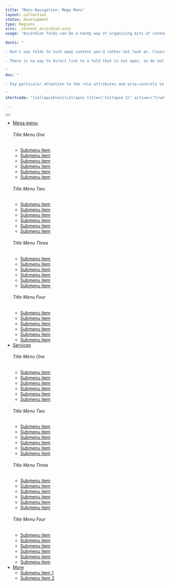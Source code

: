```yaml
---
title: "Main Navigation: Mega Menu"
layout: collection
status: development
type: Regions
scss: _content_accordion.scss
usage: "Accordion folds can be a handy way of organizing bits of content on a page."

donts: "

- Don't use folds to tuck away content you'd rather not look at. Clearer, concise writing or making hard editing choices will be a better choice.

- There is no way to direct link to a fold that is not open, so do not hide content behind a tab that you expect to be easy to find.

"
dos: "

- Pay particular attention to the role attributes and aria-controls in these examples. They make your content more accessible.

"
shortcode: "[collapsibles][collapse title=\"Collapse 1\" active=\"true\"]Collapse stuff in the first accordion fold.[/collapse]"

---
```



<nav class="navbar navbar-expand-lg navbar-dark bg-primary">
  <button class="navbar-toggler" type="button" data-toggle="collapse" data-target="#main_nav5" aria-expanded="false" aria-label="Toggle navigation">
    <span class="navbar-toggler-icon"></span>
  </button>
  <div class="collapse navbar-collapse" id="main_nav5">

<ul class="navbar-nav">
  <li class="nav-item  has-megamenu">
    <a class="nav-link dropdown-toggle" href="#" data-toggle="dropdown" aria-expanded="false"> Mega menu  </a>
      <div class="dropdown-menu megamenu" role="menu">
                    <div class="row">
                        <div class="col-md-3 col-6">
                            <div class="col-megamenu">
                              <h6 class="title">Title Menu One</h6>
                              <ul class="list-unstyled">
                                  <li><a href="#">Submenu item</a></li>
                                  <li><a href="#">Submenu item</a></li>
                                  <li><a href="#">Submenu item</a></li>
                                  <li><a href="#">Submenu item</a></li>
                                  <li><a href="#">Submenu item</a></li>
                                  <li><a href="#">Submenu item</a></li>
                              </ul>
                            </div>  <!-- col-megamenu.// -->
                        </div><!-- end col-3 -->
                        <div class="col-md-3 col-6">
                          <div class="col-megamenu">
                            <h6 class="title">Title Menu Two</h6>
                                <ul class="list-unstyled">
                                    <li><a href="#">Submenu item</a></li>
                                    <li><a href="#">Submenu item</a></li>
                                    <li><a href="#">Submenu item</a></li>
                                    <li><a href="#">Submenu item</a></li>
                                    <li><a href="#">Submenu item</a></li>
                                    <li><a href="#">Submenu item</a></li>
                                </ul>
                            </div>  <!-- col-megamenu.// -->
                        </div><!-- end col-3 -->
                        <div class="col-md-3 col-6">
                          <div class="col-megamenu">
                            <h6 class="title">Title Menu Three</h6>
                                <ul class="list-unstyled">
                                    <li><a href="#">Submenu item</a></li>
                                    <li><a href="#">Submenu item</a></li>
                                    <li><a href="#">Submenu item</a></li>
                                    <li><a href="#">Submenu item</a></li>
                                    <li><a href="#">Submenu item</a></li>
                                    <li><a href="#">Submenu item</a></li>
                                </ul>
                            </div>  <!-- col-megamenu.// -->
                        </div>    
                        <div class="col-md-3 col-6">
                          <div class="col-megamenu">
                            <h6 class="title">Title Menu Four</h6>
                                <ul class="list-unstyled">
                                    <li><a href="#">Submenu item</a></li>
                                    <li><a href="#">Submenu item</a></li>
                                    <li><a href="#">Submenu item</a></li>
                                    <li><a href="#">Submenu item</a></li>
                                    <li><a href="#">Submenu item</a></li>
                                    <li><a href="#">Submenu item</a></li>
                                </ul>
                            </div>  <!-- col-megamenu.// -->
                        </div><!-- end col-3 -->
                    </div><!-- end row --> 
        </div> <!-- dropdown-mega-menu.// -->
  </li>
  <li class="nav-item  has-megamenu"><a class="nav-link dropdown-toggle" href="#" data-toggle="dropdown" aria-expanded="true">  Services </a>
    <div class="dropdown-menu megamenu" role="menu">
                    <div class="row">
                        <div class="col-md-3 col-6">
                            <div class="col-megamenu">
                              <h6 class="title">Title Menu One</h6>
                              <ul class="list-unstyled">
                                  <li><a href="#">Submenu item</a></li>
                                  <li><a href="#">Submenu item</a></li>
                                  <li><a href="#">Submenu item</a></li>
                                  <li><a href="#">Submenu item</a></li>
                                  <li><a href="#">Submenu item</a></li>
                                  <li><a href="#">Submenu item</a></li>
                              </ul>
                            </div>  <!-- col-megamenu.// -->
                        </div><!-- end col-3 -->
                        <div class="col-md-3 col-6">
                          <div class="col-megamenu">
                            <h6 class="title">Title Menu Two</h6>
                                <ul class="list-unstyled">
                                    <li><a href="#">Submenu item</a></li>
                                    <li><a href="#">Submenu item</a></li>
                                    <li><a href="#">Submenu item</a></li>
                                    <li><a href="#">Submenu item</a></li>
                                    <li><a href="#">Submenu item</a></li>
                                    <li><a href="#">Submenu item</a></li>
                                </ul>
                            </div>  <!-- col-megamenu.// -->
                        </div><!-- end col-3 -->
                        <div class="col-md-3 col-6">
                          <div class="col-megamenu">
                            <h6 class="title">Title Menu Three</h6>
                                <ul class="list-unstyled">
                                    <li><a href="#">Submenu item</a></li>
                                    <li><a href="#">Submenu item</a></li>
                                    <li><a href="#">Submenu item</a></li>
                                    <li><a href="#">Submenu item</a></li>
                                    <li><a href="#">Submenu item</a></li>
                                    <li><a href="#">Submenu item</a></li>
                                </ul>
                            </div>  <!-- col-megamenu.// -->
                        </div>    
                        <div class="col-md-3 col-6">
                          <div class="col-megamenu">
                            <h6 class="title">Title Menu Four</h6>
                                <ul class="list-unstyled">
                                    <li><a href="#">Submenu item</a></li>
                                    <li><a href="#">Submenu item</a></li>
                                    <li><a href="#">Submenu item</a></li>
                                    <li><a href="#">Submenu item</a></li>
                                    <li><a href="#">Submenu item</a></li>
                                    <li><a href="#">Submenu item</a></li>
                                </ul>
                            </div>  <!-- col-megamenu.// -->
                        </div><!-- end col-3 -->
                    </div><!-- end row --> 
        </div> <!-- dropdown-mega-menu.// -->



  </li>
  <li class="nav-item dropdown">
        <a class="nav-link  dropdown-toggle" href="#" data-toggle="dropdown"> More </a>
        <ul class="dropdown-menu">
          <li><a class="dropdown-item" href="#"> Submenu item 1</a></li>
          <li><a class="dropdown-item" href="#"> Submenu item 2 </a></li>
        </ul>
    </li>
</ul>

  </div> <!-- navbar-collapse.// -->

</nav>
